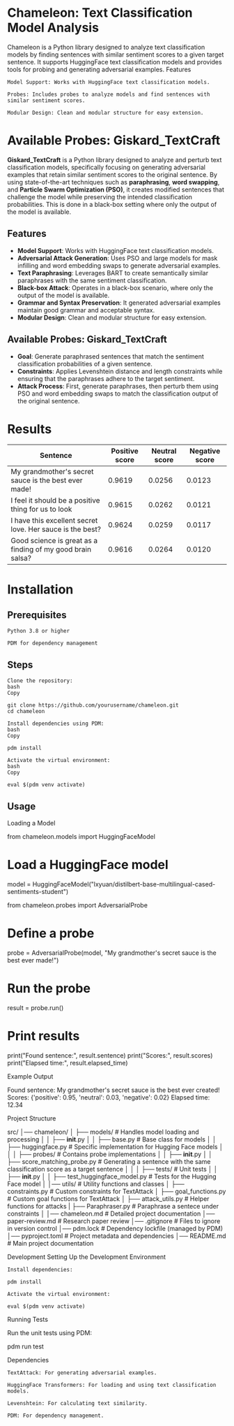 # Chameleon: Text Classification Model Analysis

Chameleon is a Python library designed to analyze text classification models by finding sentences with similar sentiment scores to a given target sentence. It supports HuggingFace text classification models and provides tools for probing and generating adversarial examples.
Features

    Model Support: Works with HuggingFace text classification models.

    Probes: Includes probes to analyze models and find sentences with similar sentiment scores.

    Modular Design: Clean and modular structure for easy extension.

# Available Probes:  Giskard_TextCraft


**Giskard_TextCraft** is a Python library designed to analyze and perturb text classification models, specifically focusing on generating adversarial examples that retain similar sentiment scores to the original sentence. By using state-of-the-art techniques such as **paraphrasing**, **word swapping**, and **Particle Swarm Optimization (PSO)**, it creates modified sentences that challenge the model while preserving the intended classification probabilities. This is done in a black-box setting where only the output of the model is available.

## Features

- **Model Support**: Works with HuggingFace text classification models.
- **Adversarial Attack Generation**: Uses PSO and large models for mask infilling and word embedding swaps to generate adversarial examples.
- **Text Paraphrasing**: Leverages BART to create semantically similar paraphrases with the same sentiment classification.
- **Black-box Attack**: Operates in a black-box scenario, where only the output of the model is available.
- **Grammar and Syntax Preservation**: It generated adversarial examples maintain good grammar and acceptable syntax.
- **Modular Design**: Clean and modular structure for easy extension.

## Available Probes: **Giskard_TextCraft**

- **Goal**: Generate paraphrased sentences that match the sentiment classification probabilities of a given sentence.
- **Constraints**: Applies Levenshtein distance and length constraints while ensuring that the paraphrases adhere to the target sentiment.
- **Attack Process**: First, generate paraphrases, then perturb them using PSO and word embedding swaps to match the classification output of the original 
sentence.


# Results


| Sentence | Positive score | Neutral score | Negative score |
| --- | --- | --- | --- |
| My grandmother's secret sauce is the best ever made! | 0.9619 | 0.0256 | 0.0123 |
| I feel it should be a positive thing for us to look | 0.9615 | 0.0262 | 0.0121 |
| I have this excellent secret love. Her sauce is the best? | 0.9624 | 0.0259 | 0.0117 |
| Good science is great as a finding of my good brain salsa? | 0.9616 | 0.0264 | 0.0120 |


# Installation
## Prerequisites

    Python 3.8 or higher

    PDM for dependency management

## Steps

    Clone the repository:
    bash
    Copy

    git clone https://github.com/yourusername/chameleon.git
    cd chameleon

    Install dependencies using PDM:
    bash
    Copy

    pdm install

    Activate the virtual environment:
    bash
    Copy

    eval $(pdm venv activate)

## Usage
Loading a Model

from chameleon.models import HuggingFaceModel

# Load a HuggingFace model
model = HuggingFaceModel("lxyuan/distilbert-base-multilingual-cased-sentiments-student")

from chameleon.probes import AdversarialProbe

# Define a probe
probe = AdversarialProbe(model, "My grandmother's secret sauce is the best ever made!")

# Run the probe
result = probe.run()

# Print results
print("Found sentence:", result.sentence)
print("Scores:", result.scores)
print("Elapsed time:", result.elapsed_time)

Example Output


Found sentence: My grandmother's secret sauce is the best ever created!
Scores: {'positive': 0.95, 'neutral': 0.03, 'negative': 0.02}
Elapsed time: 12.34

Project Structure


src/
│── chameleon/
│   ├── models/            # Handles model loading and processing
│   │   ├── __init__.py
│   │   ├── base.py        # Base class for models
│   │   ├── huggingface.py # Specific implementation for Hugging Face models
│   │
│   ├── probes/            # Contains probe implementations
│   │   ├── __init__.py
│   │   ├── score_matching_probe.py # Generating a sentence with the same classification score as a target sentence
│   │
│   ├── tests/             # Unit tests
│   │   ├── __init__.py
│   │   ├── test_huggingface_model.py  # Tests for the Hugging Face model
│
│── utils/                 # Utility functions and classes
│   ├── constraints.py     # Custom constraints for TextAttack
│   ├── goal_functions.py  # Custom goal functions for TextAttack
│   ├── attack_utils.py    # Helper functions for attacks
|   ├── Paraphraser.py     # Paraphrase a sentece under constraints
│
│── chameleon.md           # Detailed project documentation
│── paper-review.md        # Research paper review
│── .gitignore             # Files to ignore in version control
│── pdm.lock               # Dependency lockfile (managed by PDM)
│── pyproject.toml         # Project metadata and dependencies
│── README.md              # Main project documentation

Development
Setting Up the Development Environment

    Install dependencies:

    pdm install

    Activate the virtual environment:

    eval $(pdm venv activate)

Running Tests

Run the unit tests using PDM:

pdm run test

Dependencies

    TextAttack: For generating adversarial examples.

    HuggingFace Transformers: For loading and using text classification models.

    Levenshtein: For calculating text similarity.

    PDM: For dependency management.